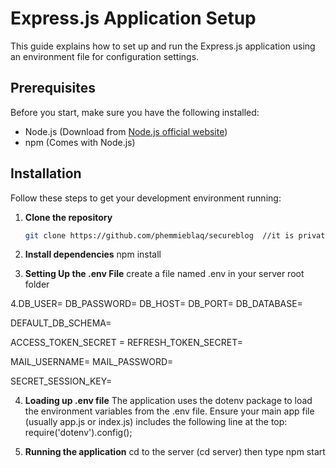 # Express.js Application Setup

This guide explains how to set up and run the Express.js application using an environment file for configuration settings.

## Prerequisites

Before you start, make sure you have the following installed:
- Node.js (Download from [Node.js official website](https://nodejs.org/))
- npm (Comes with Node.js)

## Installation

Follow these steps to get your development environment running:

1. **Clone the repository**

   ```bash
   git clone https://github.com/phemmieblaq/secureblog  //it is private on github after submission it would be public so it can be accessed 


2. **Install dependencies**
    npm install

3. **Setting Up the .env File**
    create a file named .env in your server root folder

4.DB_USER=<user>
DB_PASSWORD=<password>
DB_HOST=<host>
DB_PORT=<port>
DB_DATABASE=<database>


DEFAULT_DB_SCHEMA=<your schema name>


ACCESS_TOKEN_SECRET =<accessToken>
REFRESH_TOKEN_SECRET=<refresh Token>

MAIL_USERNAME= <email address>
MAIL_PASSWORD= <app password>




SECRET_SESSION_KEY=<session key>

4. **Loading up .env file**
The application uses the dotenv package to load the environment variables from the .env file. Ensure your main app file (usually app.js or index.js) includes the following line at the top:
require('dotenv').config();


5.  **Running the application**
    cd to the server (cd server)
    then type npm start



 